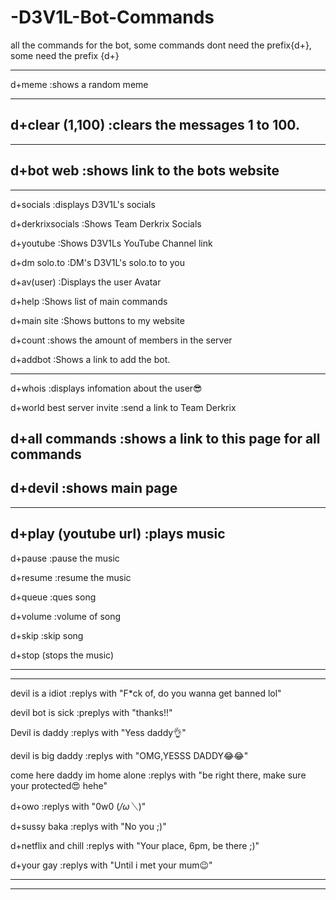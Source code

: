 # -D3V1L-Bot-Commands
all the commands for the bot, 
some commands dont need the prefix{d+}, 
some need the prefix {d+}
***********************************************************
d+meme
:shows a random meme
***************************************************************
d+clear (1,100)
:clears the messages 1 to 100.
--------------------------------------------------------
******************************************************
d+bot web
:shows link to the bots website
---------------------------------------------
*******************************************************

d+socials
:displays D3V1L's socials

d+derkrixsocials
:Shows Team Derkrix Socials

d+youtube
:Shows D3V1Ls YouTube Channel link

d+dm solo.to
:DM's D3V1L's solo.to to you

d+av(user)
:Displays the user Avatar

d+help
:Shows list of main commands

d+main site
:Shows buttons to my website

d+count
:shows the amount of members in the server

d+addbot
:Shows a link to add the bot.

**************************************************************************************
d+whois
:displays infomation about the user😎

d+world best server invite
:send a link to Team Derkrix

d+all commands
:shows a link to this page for all commands
------------------------------

d+devil
:shows main page
------------------------------
***************************************************
d+play (youtube url)
:plays music
---------------------------
d+pause
:pause the music

d+resume
:resume the music

d+queue
:ques song

d+volume
:volume of song

d+skip
:skip song
                     
d+stop
(stops the music)
****************************************************************
**********************************************************
devil is a idiot
:replys with "F*ck of, do you wanna get banned lol"

devil bot is sick
:preplys with "thanks!!"

Devil is daddy
:replys with "Yess daddy👌"

devil is big daddy
:replys with "OMG,YESSS DADDY😂😂"

come here daddy im home alone
:replys with "be right there, make sure your protected😍 hehe"

d+owo
:replys with "0w0  (*/ω＼*)"

d+sussy baka
:replys with "No you ;)"

d+netflix and chill
:replys with "Your place, 6pm, be there ;)"

d+your gay
:replys with "Until i met your mum😉"
*************************************************************
************************************************************

